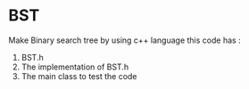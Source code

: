 # BST
Make Binary search tree by using c++ language
this code has :
1. BST.h
2. The implementation of BST.h
3. The main class to test the code
